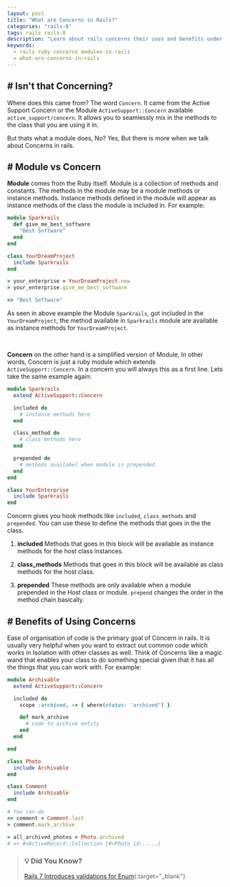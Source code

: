 ```yaml
---
layout: post
title: "What are Concerns in Rails?"
categories: "rails-8"
tags: rails rails-8
description: "Learn about rails concerns their uses and benefits under 2 minutes. Lets get started then."
keywords:
  - rails ruby concerns modules-in-rails
  - what-are-concerns-in-rails
---
```


## # Isn't that Concerning?
Where does this came from? The word `Concern`. It came from the Active Support Concern or the Module `ActiveSupport::Concern` available `active_support/concern`. It allows you to seamlessly mix in the methods to the class that you are using it in.

But thats what a module does, No? Yes, But there is more when we talk about Concerns in rails.

## # Module vs Concern

**Module** comes from the Ruby itself. Module is a collection of methods and constants. The methods in the module may be a module methods or instance methods. Instance methods defined in the module will appear as instance methods of the class the module is included in. For example:

```ruby
module Sparkrails
  def give_me_best_software
    "Best Software"
  end
end

class YourDreamProject
  include Sparkrails
end

> your_enterprise = YourDreamProject.new
> your_enterprise.give_me_best_software

=> "Best Software"
```

As seen in above example the Module `Sparkrails`, got included in the `YourDreamProject`, the method available in `Sparkrails` module are available as instance methods for `YourDreamProject`.

<br/>

**Concern** on the other hand is a simplified version of Module, In other words, Concern is just a ruby module which extends `ActiveSupport::Concern`. In a concern you will always this as a first line. Lets take the same example again:

```ruby
module Sparkrails
  extend ActiveSupport::Concern

  included do
    # instance methods here
  end

  class_method do
    # class methods here
  end

  prepended do
    # methods availabel when module is prepended
  end
end

class YourEnterprise
  include Sparkrails
end
```

Concern gives you hook methods like `included`, `class_methods` and `prepended`. You can use these to define the methods that goes in the the class.

1. **included** Methods that goes in this block will be available as instance methods for the host class instances.

2. **class_methods** Methods that goes in this block will be available as class methods for the host class.

3. **prepended** These methods are only available when a module prepended in the Host class or module. `prepend` changes the order in the method chain basically.


## # Benefits of Using Concerns

Ease of organisation of code is the primary goal of Concern in rails. It is usually very helpful when you want to extract out common code which works in Isolation with other classes as well. Think of Concerns like a magic wand that enables your class to do something special given that it has all the things that you can work with. For example:

```ruby
module Archivable
  extend ActiveSupport::Concern

  included do
    scope :archived, -> { where(status: 'archived') }

    def mark_archive
      # code to archive entity
    end
  end

end

class Photo
  include Archivable
end

class Comment
  include Archivable
end

# You can do
=> comment = Comment.last
> comment.mark_archive

> all_archived_photos = Photo.archived
# => #<ActiveRecord::Collection [#<Photo id:....,]

```

>
> ### 💡 Did You Know?
> [Rails 7 Introduces validations for Enum](/rails/2024/02/03/rails-7.1-enum-validation.html){:target="_blank"}
>
